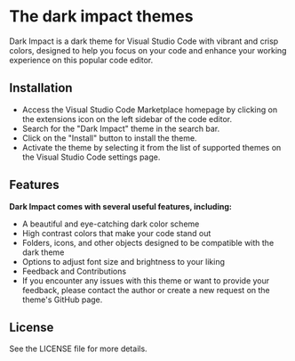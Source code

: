 # The dark impact themes
Dark Impact is a dark theme for Visual Studio Code with vibrant and crisp colors, designed to help you focus on your code and enhance your working experience on this popular code editor.

## Installation
- Access the Visual Studio Code Marketplace homepage by clicking on the extensions icon on the left sidebar of the code editor.
- Search for the "Dark Impact" theme in the search bar.
- Click on the "Install" button to install the theme.
- Activate the theme by selecting it from the list of supported themes on the Visual Studio Code settings page.

## Features
**Dark Impact comes with several useful features, including:**
- A beautiful and eye-catching dark color scheme
- High contrast colors that make your code stand out
- Folders, icons, and other objects designed to be compatible with the dark theme
- Options to adjust font size and brightness to your liking
- Feedback and Contributions
- If you encounter any issues with this theme or want to provide your feedback, please contact the author or create a new request on the theme's GitHub page.

## License
See the LICENSE file for more details.
